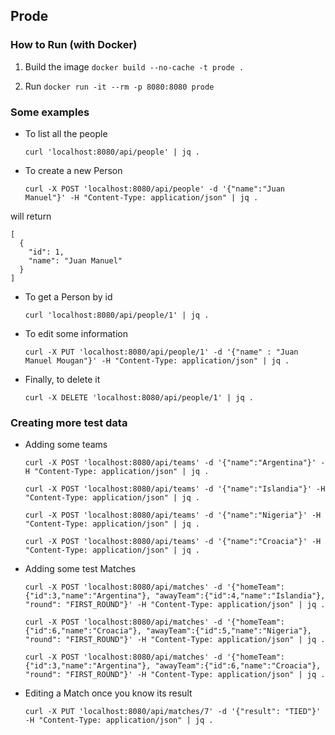 ## Prode

### How to Run (with Docker)

1. Build the image `docker build --no-cache -t prode .`

2. Run `docker run -it --rm -p 8080:8080 prode`

### Some examples

- To list all the people

    `curl 'localhost:8080/api/people' | jq .`

- To create a new Person

    `curl -X POST 'localhost:8080/api/people' -d '{"name":"Juan Manuel"}' -H "Content-Type: application/json" | jq .`

will return

    [
      {
        "id": 1,
        "name": "Juan Manuel"
      }
    ]

- To get a Person by id

    `curl 'localhost:8080/api/people/1' | jq .`

- To edit some information

    `curl -X PUT 'localhost:8080/api/people/1' -d '{"name" : "Juan Manuel Mougan"}' -H "Content-Type: application/json" | jq .`

- Finally, to delete it

    `curl -X DELETE 'localhost:8080/api/people/1' | jq .`

### Creating more test data

- Adding some teams

    `curl -X POST 'localhost:8080/api/teams' -d '{"name":"Argentina"}' -H "Content-Type: application/json" | jq .`
    
    `curl -X POST 'localhost:8080/api/teams' -d '{"name":"Islandia"}' -H "Content-Type: application/json" | jq .`
    
    `curl -X POST 'localhost:8080/api/teams' -d '{"name":"Nigeria"}' -H "Content-Type: application/json" | jq .`
    
    `curl -X POST 'localhost:8080/api/teams' -d '{"name":"Croacia"}' -H "Content-Type: application/json" | jq .`

- Adding some test Matches

    `curl -X POST 'localhost:8080/api/matches' -d '{"homeTeam":{"id":3,"name":"Argentina"}, "awayTeam":{"id":4,"name":"Islandia"}, "round": "FIRST_ROUND"}' -H "Content-Type: application/json" | jq .`
    
    `curl -X POST 'localhost:8080/api/matches' -d '{"homeTeam":{"id":6,"name":"Croacia"}, "awayTeam":{"id":5,"name":"Nigeria"}, "round": "FIRST_ROUND"}' -H "Content-Type: application/json" | jq .`
    
    `curl -X POST 'localhost:8080/api/matches' -d '{"homeTeam":{"id":3,"name":"Argentina"}, "awayTeam":{"id":6,"name":"Croacia"}, "round": "FIRST_ROUND"}' -H "Content-Type: application/json" | jq .`

- Editing a Match once you know its result

    `curl -X PUT 'localhost:8080/api/matches/7' -d '{"result": "TIED"}' -H "Content-Type: application/json" | jq .`
